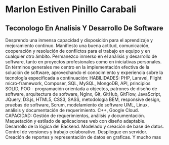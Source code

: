 # Marlon Estiven Pinillo Carabali
## Teconologo En Analisis Y Desarrollo De Software
Desprendo una inmensa capacidad y disposición para el aprendizaje y mejoramiento 
continuo. Manifiesto una buena actitud, comunicación, cooperación y resolución de 
conflictos para el trabajo en equipo y en cualquier otro ámbito. 
Permanezco inmerso en el análisis y desarrollo de software, tanto en proyectos 
profesionales como en iniciativas personales. En términos generales me centro en la 
implementación efectiva de la solución de software, aprovechando el conocimiento y 
experiencia sobre la tecnología especificada a continuación: 
HABILIDADES: 
PHP, Laravel, Flight micro-framework, Composer, SQL, MySQL, MongoDB, API, 
principios SOLID, POO - programación orientada a objectos, patrones de diseño de 
software, arquitectura de software, Nginx, Git, GitHub, GitFlow, JavaScript, JQuery, D3.js, 
HTML5, CSS3, SASS, metodología BEM, responsive design, pruebas de software, Scrum, 
modelamiento de software UML, Linux, análisis y documentación de requerimiento. 
C++, Google Cloud. 
CAPACIDAD: 
Gestión de requerimientos, análisis y documentación. Maquetación y estilado de 
aplicaciones web con diseño adaptable. Desarrollo de la lógica del Backend. Modelado 
y creación de base de datos. Control de versiones y trabajo colaborativo. Despliegue 
en servidor. Creación de reportes y representación de datos en graficas. Y mucho mas 
<!---
BaumaWar/BaumaWar is a ✨ special ✨ repository because its `README.md` (this file) appears on your GitHub profile.
You can click the Preview link to take a look at your changes.
--->
